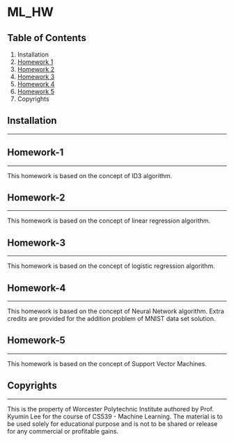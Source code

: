 # ML_HW
## Table of Contents
1. Installation
2. [Homework 1](#Homework-1)
3. [Homework 2](#Homework-2)
4. [Homework 3](#Homework-3)
5. [Homework 4](#Homework-4)
6. [Homework 5](#Homework-5)
7. Copyrights

## Installation
***
## Homework-1
***
This homework is based on the concept of ID3 algorithm.
## Homework-2
***
This homework is based on the concept of linear regression algorithm.
## Homework-3
***
This homework is based on the concept of logistic regression algorithm.

## Homework-4
***
This homework is based on the concept of Neural Network algorithm. Extra credits are provided for the addition problem of MNIST data set solution.

## Homework-5
***
This homework is based on the concept of Support Vector Machines.

## Copyrights
***
This is the property of Worcester Polytechnic Institute authored by Prof. Kyumin Lee for the course of CS539 - Machine Learning. The material is to be used solely for educational purpose and is not to be shared or release for any commercial or profitable gains.

